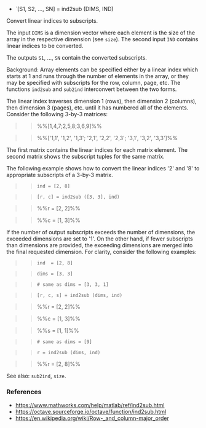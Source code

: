 - `[S1, S2, ..., SN] = ind2sub (DIMS, IND)

Convert linear indices to subscripts.

The input `DIMS` is a dimension vector where each element is the size of the
array in the respective dimension (see `size`). The second input `IND` contains
linear indices to be converted.

The outputs `S1`, ..., `SN` contain the converted subscripts.

Background: Array elements can be specified either by a linear index which
starts at 1 and runs through the number of elements in the array, or they may
be specified with subscripts for the row, column, page, etc. The functions
`ind2sub` and `sub2ind` interconvert between the two forms.

The linear index traverses dimension 1 (rows), then dimension 2 (columns), then
dimension 3 (pages), etc. until it has numbered all of the elements. Consider
the following 3-by-3 matrices:

> > %%[1,4,7;2,5,8;3,6,9]%%

> > %%['1,1', '1,2', '1,3'; '2,1', '2,2', '2,3'; '3,1', '3,2', '3,3']%%

The first matrix contains the linear indices for each matrix element. The
second matrix shows the subscript tuples for the same matrix.

The following example shows how to convert the linear indices '2' and '8' to
appropriate subscripts of a 3-by-3 matrix.

> > `ind = [2, 8]`

> > `[r, c] = ind2sub ([3, 3], ind)`

> > %%r = [2, 2]%%

> > %%c = [1, 3]%%

If the number of output subscripts exceeds the number of dimensions, the
exceeded dimensions are set to '1'. On the other hand, if fewer subscripts than
dimensions are provided, the exceeding dimensions are merged into the final
requested dimension. For clarity, consider the following examples:

> > `ind  = [2, 8]`

> > `dims = [3, 3]`

> > `# same as dims = [3, 3, 1]`

> > `[r, c, s] = ind2sub (dims, ind)`

> > %%r = [2, 2]%%

> > %%c = [1, 3]%%

> > %%s = [1, 1]%%

> > `# same as dims = [9]`

> > `r = ind2sub (dims, ind)`

> > %%r = [2, 8]%%

See also: `sub2ind`, `size`.

### References

- https://www.mathworks.com/help/matlab/ref/ind2sub.html
- https://octave.sourceforge.io/octave/function/ind2sub.html
- https://en.wikipedia.org/wiki/Row-_and_column-major_order
